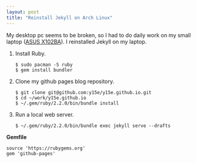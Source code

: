 ```yaml
---
layout: post
title: "Reinstall Jekyll on Arch Linux"
---
```


My desktop pc seems to be broken, so I had to do daily work on my small laptop ([ASUS X102BA](https://www.asus.com/Laptops/X102BA/)). I reinstalled Jekyll on my laptop.

1. Install Ruby.

   ```
   $ sudo pacman -S ruby
   $ gem install bundler
   ```

2. Clone my github pages blog repository.

   ```
   $ git clone git@github.com:y15e/y15e.github.io.git
   $ cd ~/work/y15e.github.io
   $ ~/.gem/ruby/2.2.0/bin/bundle install
   ```

3. Run a local web server.

   ```
   $ ~/.gem/ruby/2.2.0/bin/bundle exec jekyll serve --drafts
   ```

**Gemfile**

```
source 'https://rubygems.org'
gem 'github-pages'
```
